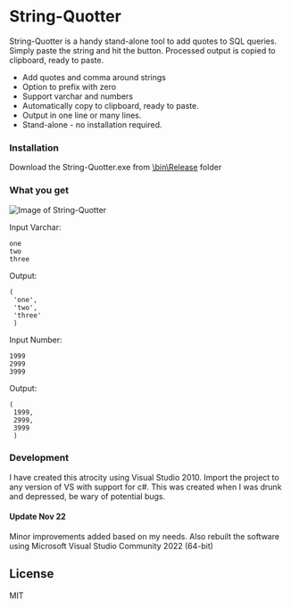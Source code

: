 # String-Quotter

String-Quotter is a handy stand-alone tool to add quotes to SQL queries. Simply paste the string and hit the button. Processed output is copied to clipboard, ready to paste. 
  - Add quotes and comma around strings
  - Option to prefix with zero
  - Support varchar and numbers
  - Automatically copy to clipboard, ready to paste. 
  - Output in one line or many lines. 
  - Stand-alone - no installation required. 

### Installation

Download the String-Quotter.exe from [\bin\Release](https://raw.githubusercontent.com/sanjujosh/String-Quotter/master/LifeIsMiserable/bin/Release/String-Quotter.exe) folder 

### What you get
![Image of String-Quotter](https://imgur.com/BidhPCc)

Input Varchar:
```
one
two
three
```

Output:
```
(
 'one', 
 'two', 
 'three'
 )
```
Input Number:
```
1999
2999
3999
```

Output:
```
(
 1999, 
 2999, 
 3999
 )
```

### Development

I have created this atrocity using Visual Studio 2010. Import the project to any version of VS with support for c#. This was created when I was drunk and depressed, be wary of potential bugs.

#### Update Nov 22

Minor improvements added based on my needs. Also rebuilt the software using Microsoft Visual Studio Community 2022 (64-bit)

License
----
MIT

